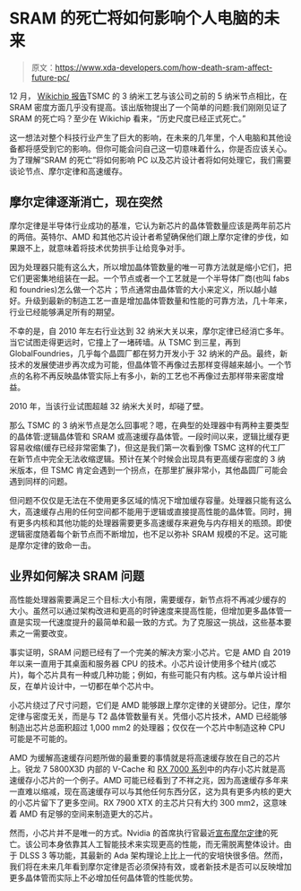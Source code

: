 # SRAM 的死亡将如何影响个人电脑的未来

> 原文：<https://www.xda-developers.com/how-death-sram-affect-future-pc/>

12 月， [Wikichip 报告](https://fuse.wikichip.org/news/7343/iedm-2022-did-we-just-witness-the-death-of-sram/)TSMC 的 3 纳米工艺与该公司之前的 5 纳米节点相比，在 SRAM 密度方面几乎没有提高。该出版物提出了一个简单的问题:我们刚刚见证了 SRAM 的死亡吗？至少在 Wikichip 看来，“历史尺度已经正式死亡。”

这一想法对整个科技行业产生了巨大的影响，在未来的几年里，个人电脑和其他设备都将感受到它的影响。但你可能会问自己这一切意味着什么，你是否应该关心。为了理解“SRAM 的死亡”将如何影响 PC 以及芯片设计者将如何处理它，我们需要谈论节点、摩尔定律和高速缓存。

## 摩尔定律逐渐消亡，现在突然

摩尔定律是半导体行业成功的基准，它认为新芯片的晶体管数量应该是两年前芯片的两倍。英特尔、AMD 和其他芯片设计者希望确保他们跟上摩尔定律的步伐，如果跟不上，就意味着将技术优势拱手让给竞争对手。

因为处理器只能有这么大，所以增加晶体管数量的唯一可靠方法就是缩小它们，把它们更密集地组装在一起。一个节点或者一个工艺就是一个半导体厂商(也叫 fabs 和 foundries)怎么做一个芯片；节点通常由晶体管的大小来定义，所以越小越好。升级到最新的制造工艺一直是增加晶体管数量和性能的可靠方法，几十年来，行业已经能够满足所有的期望。

不幸的是，自 2010 年左右行业达到 32 纳米大关以来，摩尔定律已经消亡多年。当它试图走得更远时，它撞上了一堵砖墙。从 TSMC 到三星，再到 GlobalFoundries，几乎每个晶圆厂都在努力开发小于 32 纳米的产品。最终，新技术的发展使进步再次成为可能，但晶体管不再像过去那样变得越来越小。一个节点的名称不再反映晶体管实际上有多小，新的工艺也不再像过去那样带来密度增益。

2010 年，当该行业试图超越 32 纳米大关时，却碰了壁。

那么 TSMC 的 3 纳米节点是怎么回事呢？嗯，在典型的处理器中有两种主要类型的晶体管:逻辑晶体管和 SRAM 或高速缓存晶体管。一段时间以来，逻辑比缓存更容易收缩(缓存已经非常密集了)，但这是我们第一次看到像 TSMC 这样的代工厂在新节点中完全无法收缩逻辑。预计在某个时候会出现具有更高缓存密度的 3 纳米版本，但 TSMC 肯定会遇到一个拐点，在那里扩展非常小，其他晶圆厂可能会遇到同样的问题。

但问题不仅仅是无法在不使用更多区域的情况下增加缓存容量。处理器只能有这么大，高速缓存占用的任何空间都不能用于逻辑或直接提高性能的晶体管。同时，拥有更多内核和其他功能的处理器需要更多高速缓存来避免与内存相关的瓶颈。即使逻辑密度随着每个新节点而不断增加，也不足以弥补 SRAM 规模的不足。这可能是摩尔定律的致命一击。

## 业界如何解决 SRAM 问题

高性能处理器需要满足三个目标:大小有限，需要缓存，新节点将不再减少缓存的大小。虽然可以通过架构改进和更高的时钟速度来提高性能，但增加更多晶体管一直是实现一代速度提升的最简单和最一致的方式。为了克服这一挑战，这些基本要素之一需要改变。

事实证明，SRAM 问题已经有了一个完美的解决方案:小芯片。它是 AMD 自 2019 年以来一直用于其桌面和服务器 CPU 的技术。小芯片设计使用多个硅片(或芯片)，每个芯片具有一种或几种功能；例如，有些可能只有内核。这与单片设计相反，在单片设计中，一切都在单个芯片中。

小芯片绕过了尺寸问题，它们是 AMD 能够跟上摩尔定律的关键部分。记住，摩尔定律与密度无关，而是与 T2 晶体管数量有关。凭借小芯片技术，AMD 已经能够制造出芯片总面积超过 1,000 mm2 的处理器；仅仅在一个芯片中制造这种 CPU 可能是不可能的。

AMD 为缓解高速缓存问题所做的最重要的事情就是将高速缓存放在自己的芯片上。锐龙 7 5800X3D 内部的 V-Cache 和 [RX 7000 系列](https://www.xda-developers.com/amd-radeon-rx-7900xt-rx-7900-xtx-launch/)中的内存小芯片就是高速缓存小芯片的一个例子。AMD 可能已经看到了不祥之兆，因为高速缓存多年来一直难以缩减，现在高速缓存可以与其他任何东西分区，这为具有更多内核的更大的小芯片留下了更多空间。RX 7900 XTX 的主芯片只有大约 300 mm2，这意味着 AMD 有足够的空间来制造更大的芯片。

然而，小芯片并不是唯一的方式。Nvidia 的首席执行官最近[宣布摩尔定律](https://arstechnica.com/gaming/2022/09/do-expensive-nvidia-graphics-cards-foretell-the-death-of-moores-law/)的死亡。该公司本身依靠其人工智能技术来实现更高的性能，而无需脱离整体设计。由于 DLSS 3 等功能，其最新的 Ada 架构理论上比上一代的安培快很多倍。然而，我们将在未来几年看到摩尔定律是否必须保持有效，或者新技术是否可以反映增加更多晶体管而实际上不必增加任何晶体管的性能优势。
